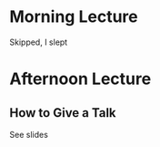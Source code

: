 # Morning Lecture

Skipped, I slept

# Afternoon Lecture

## How to Give a Talk

See slides















